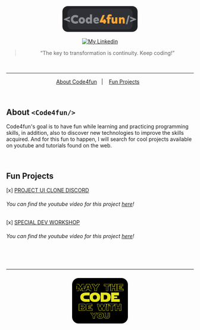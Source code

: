 <div align="center">
    <img alt="code4fun" src="assets/code4funFinal.png" width="40%" />
</div>

<p align="center">
  
  <a href="https://www.linkedin.com/in/morenanobre/" >
    <img alt="My Linkedin" src="https://img.shields.io/badge/-Morena Nobre-%230077B5?style=social&logo=linkedin" target="_blank">
  </a>

</p>

<blockquote align="center">“The key to transformation is continuity. Keep coding!”</blockquote>

<br>

<hr>

<p align="center">
  <a href="#sobre-a-next-level-week">About Code4fun</a>&nbsp;&nbsp;&nbsp;|&nbsp;&nbsp;&nbsp;
  <a href="#apresentação-da-aplicação">Fun Projects</a>&nbsp;&nbsp;&nbsp;
</p>

<br>

## About `<Code4fun/>`

<p>
    Code4fun's goal is to have fun while learning and practicing programming skills, in addition, also to discover new technologies to improve the skills acquired.
    And for this fun to happen, I will search for cool projects available on youtube and tutorials found on the web.
</p>

<br>

## Fun Projects

<p>

[x] [PROJECT UI CLONE DISCORD](ui_clone_discord)
###### You can find the youtube video for this project [here](https://www.youtube.com/watch?v=x4FdZd2-_uU&list=PLYnJaupNs4gzQ2QhA6gvEk63KGBBVuerJ)!

[x] [SPECIAL DEV WORKSHOP](workshop_dev_special)
###### You can find the youtube video for this project [here](https://www.youtube.com/playlist?list=PL85ITvJ7FLohGTWaE_p0J6B-TLmQbN4ka)!

</p>

<br>
<br>

<hr>

<h3 align="center">
    <img alt="mayTheCodeBeWithYou" src="assets/mayCode.png" width="150px" />
</h3>